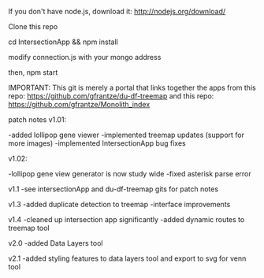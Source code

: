 If you don't have node.js, download it: http://nodejs.org/download/

Clone this repo

cd IntersectionApp && npm install

modify connection.js with your mongo address

then,
npm start


IMPORTANT: This git is merely a portal that links together the apps from this repo: https://github.com/gfrantze/du-df-treemap  and this repo:  https://github.com/gfrantze/Monolith_index


patch notes v1.01:

-added lollipop gene viewer
-implemented treemap updates (support for more images)
-implemented IntersectionApp bug fixes

v1.02:

-lollipop gene view generator is now study wide
-fixed asterisk parse error

v1.1
-see intersectionApp and du-df-treemap gits for patch notes

v1.3
-added duplicate detection to treemap
-interface improvements

v1.4
-cleaned up intersection app significantly
-added dynamic routes to treemap tool

v2.0
-added Data Layers tool

v2.1
-added styling features to data layers tool and export to svg for venn tool
